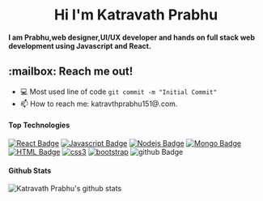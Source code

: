 <h1 align="center"> Hi I'm   Katravath Prabhu </h1>

<b>I am  Prabhu,web designer,UI/UX developer and hands on full stack web development using Javascript and React.</b>

<h2>:mailbox: Reach me out!</h2>

<!-- [![Twitter Badge](https://www.linkedin.com/in/prabhu-k-9843941a4?style=flat&labelColor=1ca0f1&logo=twitter&logoColor=white&link=https://www.linkedin.com/in/prabhu-k-9843941a4)](https://www.linkedin.com/in/prabhu-k-9843941a4)   [![Mail Badge](https://img.shields.io/badge/-kosireddiSreeram-c0392b?style=flat&labelColor=c0392b&logo=gmail&logoColor=white)](mailto:katravthprabhu151@.com) -->
- :computer: Most used line of code `git commit -m "Initial Commit"`
- 📫 How to reach me: katravthprabhu151@.com.
  

#### Top Technologies

<!-- TODO: Make technologies links takes you to repositories -->
[![React Badge](https://img.shields.io/badge/-React-61DBFB?style=for-the-badge&labelColor=black&logo=react&logoColor=61DBFB)](#) [![Javascript Badge](https://img.shields.io/badge/-Javascript-F0DB4F?style=for-the-badge&labelColor=black&logo=javascript&logoColor=fff)](#)  [![Nodejs Badge](https://img.shields.io/badge/-Nodejs-3C873A?style=for-the-badge&labelColor=black&logo=node.js&logoColor=fff)](#)  [![Mongo Badge](https://img.shields.io/badge/-MongoDB-47A248?style=for-the-badge&labelColor=green&logo=MongoDB&logoColor=fff)](#)  [![HTML Badge](https://img.shields.io/badge/-html5-E34F26?style=for-the-badge&labelColor=E34F26&logo=HTML5&logoColor=fff)](#)  [![css3](https://img.shields.io/badge/-css3-1572B6?style=for-the-badge&labelColor=1572B6&logo=CSS3&logoColor=fff)](#)  [![bootstrap](https://img.shields.io/badge/-Bootstrap-7952B3?style=for-the-badge&labelColor=7952B3&logo=Bootstrap&logoColor=fff)](#)  ![github Badge](https://img.shields.io/badge/-GitHub-181717?style=for-the-badge&labelColor=181717&logo=GitHub&logoColor=fff)






#### Github Stats

![Katravath Prabhu's github stats](https://github-readme-stats.vercel.app/api?username=prabhuRV&count_private=true&theme=tokyonight)




